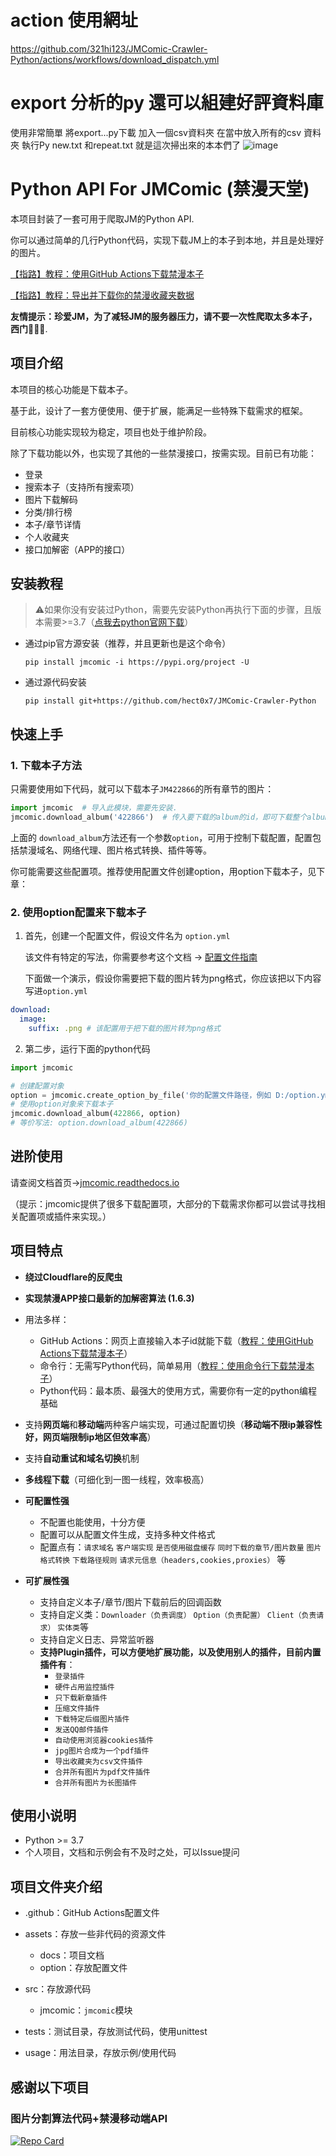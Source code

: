 # action 使用網址
https://github.com/321hi123/JMComic-Crawler-Python/actions/workflows/download_dispatch.yml


# export 分析的py 還可以組建好評資料庫
使用非常簡單
將export...py下載
加入一個csv資料夾
在當中放入所有的csv 資料夾
執行Py
new.txt 和repeat.txt 就是這次掃出來的本本們了
![image](https://github.com/user-attachments/assets/5d6c5b25-6856-4a63-9938-83e44077f7d7)






# Python API For JMComic (禁漫天堂)

本项目封装了一套可用于爬取JM的Python API.

你可以通过简单的几行Python代码，实现下载JM上的本子到本地，并且是处理好的图片。

[【指路】教程：使用GitHub Actions下载禁漫本子](./assets/docs/sources/tutorial/1_github_actions.md)

[【指路】教程：导出并下载你的禁漫收藏夹数据](./assets/docs/sources/tutorial/10_export_favorites.md)

**友情提示：珍爱JM，为了减轻JM的服务器压力，请不要一次性爬取太多本子，西门🙏🙏🙏**.

## 项目介绍

本项目的核心功能是下载本子。

基于此，设计了一套方便使用、便于扩展，能满足一些特殊下载需求的框架。

目前核心功能实现较为稳定，项目也处于维护阶段。

除了下载功能以外，也实现了其他的一些禁漫接口，按需实现。目前已有功能：

- 登录
- 搜索本子（支持所有搜索项）
- 图片下载解码
- 分类/排行榜
- 本子/章节详情
- 个人收藏夹
- 接口加解密（APP的接口）

## 安装教程

> ⚠如果你没有安装过Python，需要先安装Python再执行下面的步骤，且版本需要>=3.7（[点我去python官网下载](https://www.python.org/downloads/)）

* 通过pip官方源安装（推荐，并且更新也是这个命令）

  ```shell
  pip install jmcomic -i https://pypi.org/project -U
  ```
* 通过源代码安装

  ```shell
  pip install git+https://github.com/hect0x7/JMComic-Crawler-Python
  ```

## 快速上手

### 1. 下载本子方法

只需要使用如下代码，就可以下载本子`JM422866`的所有章节的图片：

```python
import jmcomic  # 导入此模块，需要先安装.
jmcomic.download_album('422866')  # 传入要下载的album的id，即可下载整个album到本地.
```

上面的 `download_album`方法还有一个参数`option`，可用于控制下载配置，配置包括禁漫域名、网络代理、图片格式转换、插件等等。

你可能需要这些配置项。推荐使用配置文件创建option，用option下载本子，见下章：

### 2. 使用option配置来下载本子

1. 首先，创建一个配置文件，假设文件名为 `option.yml`

   该文件有特定的写法，你需要参考这个文档 → [配置文件指南](./assets/docs/sources/option_file_syntax.md)

   下面做一个演示，假设你需要把下载的图片转为png格式，你应该把以下内容写进`option.yml`

```yml
download:
  image:
    suffix: .png # 该配置用于把下载的图片转为png格式
```

2. 第二步，运行下面的python代码

```python
import jmcomic

# 创建配置对象
option = jmcomic.create_option_by_file('你的配置文件路径，例如 D:/option.yml')
# 使用option对象来下载本子
jmcomic.download_album(422866, option)
# 等价写法: option.download_album(422866)
```

## 进阶使用

请查阅文档首页→[jmcomic.readthedocs.io](https://jmcomic.readthedocs.io/zh-cn/latest)

（提示：jmcomic提供了很多下载配置项，大部分的下载需求你都可以尝试寻找相关配置项或插件来实现。）

## 项目特点

- **绕过Cloudflare的反爬虫**
- **实现禁漫APP接口最新的加解密算法 (1.6.3)**
- 用法多样：

  - GitHub
    Actions：网页上直接输入本子id就能下载（[教程：使用GitHub Actions下载禁漫本子](./assets/docs/sources/tutorial/1_github_actions.md)）
  - 命令行：无需写Python代码，简单易用（[教程：使用命令行下载禁漫本子](./assets/docs/sources/tutorial/2_command_line.md)）
  - Python代码：最本质、最强大的使用方式，需要你有一定的python编程基础
- 支持**网页端**和**移动端**两种客户端实现，可通过配置切换（**移动端不限ip兼容性好，网页端限制ip地区但效率高**）
- 支持**自动重试和域名切换**机制
- **多线程下载**（可细化到一图一线程，效率极高）
- **可配置性强**

  - 不配置也能使用，十分方便
  - 配置可以从配置文件生成，支持多种文件格式
  - 配置点有：`请求域名` `客户端实现` `是否使用磁盘缓存` `同时下载的章节/图片数量` `图片格式转换` `下载路径规则` `请求元信息（headers,cookies,proxies）`
    等
- **可扩展性强**

  - 支持自定义本子/章节/图片下载前后的回调函数
  - 支持自定义类：`Downloader（负责调度）` `Option（负责配置）` `Client（负责请求）` `实体类`等
  - 支持自定义日志、异常监听器
  - **支持Plugin插件，可以方便地扩展功能，以及使用别人的插件，目前内置插件有**：
    - `登录插件`
    - `硬件占用监控插件`
    - `只下载新章插件`
    - `压缩文件插件`
    - `下载特定后缀图片插件`
    - `发送QQ邮件插件`
    - `自动使用浏览器cookies插件`
    - `jpg图片合成为一个pdf插件`
    - `导出收藏夹为csv文件插件`
    - `合并所有图片为pdf文件插件`
    - `合并所有图片为长图插件`

## 使用小说明

* Python >= 3.7
* 个人项目，文档和示例会有不及时之处，可以Issue提问

## 项目文件夹介绍

* .github：GitHub Actions配置文件
* assets：存放一些非代码的资源文件

  * docs：项目文档
  * option：存放配置文件
* src：存放源代码

  * jmcomic：`jmcomic`模块
* tests：测试目录，存放测试代码，使用unittest
* usage：用法目录，存放示例/使用代码

## 感谢以下项目

### 图片分割算法代码+禁漫移动端API

<a href="https://github.com/tonquer/JMComic-qt">
  <picture>
    <source media="(prefers-color-scheme: dark)" srcset="https://github-readme-stats.vercel.app/api/pin/?username=tonquer&repo=JMComic-qt&theme=radical" />
    <source media="(prefers-color-scheme: light)" srcset="https://github-readme-stats.vercel.app/api/pin/?username=tonquer&repo=JMComic-qt" />
    <img alt="Repo Card" src="https://github-readme-stats.vercel.app/api/pin/?username=tonquer&repo=JMComic-qt" />
  </picture>
</a>
